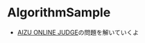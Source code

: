 # AlgorithmSample

- [AIZU ONLINE JUDGE](http://judge.u-aizu.ac.jp/onlinejudge/index.jsp)の問題を解いていくよ
